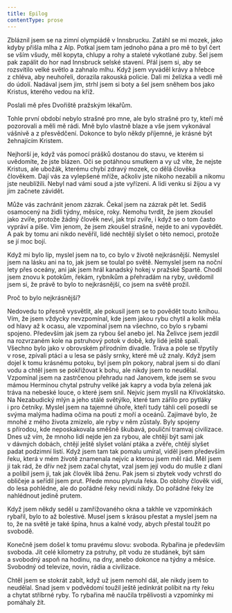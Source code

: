 ```yaml
---
title: Epilog
contentType: prose
---
```


Zbláznil jsem se na zimní olympiádě v Innsbrucku. Zatáhl se mi mozek, jako kdyby přišla mlha z Alp. Potkal jsem tam jednoho pána a pro mě to byl čert se vším všudy, měl kopyta, chlupy a rohy a staleté vykotlané zuby. Šel jsem pak zapálit do hor nad Innsbruck selské stavení. Přál jsem si, aby se rozsvítilo velké světlo a zahnalo mlhu. Když jsem vyváděl krávy a hřebce z chléva, aby neuhořeli, dorazila rakouská policie. Dali mi želízka a vedli mě do údolí. Nadával jsem jim, strhl jsem si boty a šel jsem sněhem bos jako Kristus, kterého vedou na kříž.

Poslali mě přes Dvořiště pražským lékařům.

Tohle první období nebylo strašné pro mne, ale bylo strašné pro ty, kteří mě pozorovali a měli mě rádi. Mně bylo vlastně blaze a vše jsem vykonával vášnivě a z přesvědčení. Dokonce to bylo někdy příjemné, je krásné být žehnajícím Kristem.

Nejhorší je, když vás pomocí prášků dostanou do stavu, ve kterém si uvědomíte, že jste blázen. Oči se potáhnou smutkem a vy už víte, že nejste Kristus, ale ubožák, kterému chybí zdravý mozek, co dělá člověka člověkem. Dají vás za vylepšené mříže, ačkoliv jste nikoho nezabili a nikomu jste neublížili. Nebyl nad vámi soud a jste vyřízeni. A lidi venku si žijou a vy jim začnete závidět.

Může vás zachránit jenom zázrak. Čekal jsem na zázrak pět let. Sedíš osamocený na židli týdny, měsíce, roky. Nemohu tvrdit, že jsem zkoušel jako zvíře, protože žádný člověk neví, jak trpí zvíře, i když se o tom často vypráví a píše. Vím jenom, že jsem zkoušel strašně, nejde to ani vypovědět. A pak by tomu ani nikdo nevěřil, lidé nechtějí slyšet o této nemoci, protože se jí moc bojí.

Když mi bylo líp, myslel jsem na to, co bylo v životě nejkrásnější. Nemyslel jsem na lásku ani na to, jak jsem se toulal po světě. Nemyslel jsem na noční lety přes oceány, ani jak jsem hrál kanadský hokej v pražské Spartě. Chodil jsem znovu k potokům, řekám, rybníkům a přehradám na ryby, uvědomil jsem si, že právě to bylo to nejkrásnější, co jsem na světě prožil.

Proč to bylo nejkrásnější?

Nedovedu to přesně vysvětlit, ale pokusil jsem se to povědět touto knihou. Vím, že jsem vždycky nevzpomínal, kde jsem jakou rybu chytil a kolik měla od hlavy až k ocasu, ale vzpomínal jsem na všechno, co bylo s rybami spojeno. Především jak jsem za rybou šel anebo jel. Na Želivce jsem jezdil na rozvrzaném kole na pstruhový potok v době, kdy lidé ještě spali. Všechno bylo jako v obrovském přírodním divadle. Tráva a pole se třpytily v rose, zpívali ptáci a u lesa se pásly srnky, které mě už znaly. Když jsem dojel k tomu krásnému potoku, byl jsem pln pokory, nabral jsem si do dlaní vodu a chtěl jsem se pokřižovat k bohu, ale nikdy jsem to neudělal. Vzpomínal jsem na zastrčenou přehradu nad Janovem, kde jsem se svou mámou Hermínou chytal pstruhy veliké jak kapry a voda byla zelená jak tráva na nebeské louce, o které jsem snil. Nejvíc jsem myslil na Křivoklátsko. Na Nezabudický mlýn a jeho stálé světýlko, které tam zářilo pro pytláky i pro četníky. Myslel jsem na tajemné úhoře, kteří tudy táhli celí posedlí se svýma malýma hadíma očima na pouti z moří a oceánů. Zajímavé bylo, že mnohé z mého života zmizelo, ale ryby v něm zůstaly. Byly spojeny s přírodou, kde neposkakovala směšně škubavá, pouliční tramvaj civilizace. Dnes už vím, že mnoho lidí nejde jen za rybou, ale chtějí být sami jak v dávných dobách, chtějí ještě slyšet volání ptáka a zvěře, chtějí slyšet padat podzimní listí. Když jsem tam tak pomalu umíral, viděl jsem především řeku, která v mém životě znamenala nejvíc a kterou jsem měl rád. Měl jsem ji tak rád, že dřív než jsem začal chytat, vzal jsem její vodu do mušle z dlaní a políbil jsem ji, tak jak člověk líbá ženu. Pak jsem si zbytek vody vchrstl do obličeje a seřídil jsem prut. Přede mnou plynula řeka. Do oblohy člověk vidí, do lesa pohlédne, ale do pořádné řeky nevidí nikdy. Do pořádné řeky lze nahlédnout jedině prutem.

Když jsem někdy seděl u zamřížovaného okna a takhle ve vzpomínkách rybařil, bylo to až bolestivé. Musel jsem s krásou přestat a myslel jsem na to, že na světě je také špína, hnus a kalné vody, abych přestal toužit po svobodě.

Konečně jsem došel k tomu pravému slovu: svoboda. Rybařina je především svoboda. Jít celé kilometry za pstruhy, pít vodu ze studánek, být sám a svobodný aspoň na hodinu, na dny, anebo dokonce na týdny a měsíce. Svobodný od televize, novin, rádia a civilizace.

Chtěl jsem se stokrát zabít, když už jsem nemohl dál, ale nikdy jsem to neudělal. Snad jsem v podvědomí toužil ještě jedinkrát políbit na rty řeku a chytat stříbrné ryby. To rybařina mě naučila trpělivosti a vzpomínky mi pomáhaly žít.
